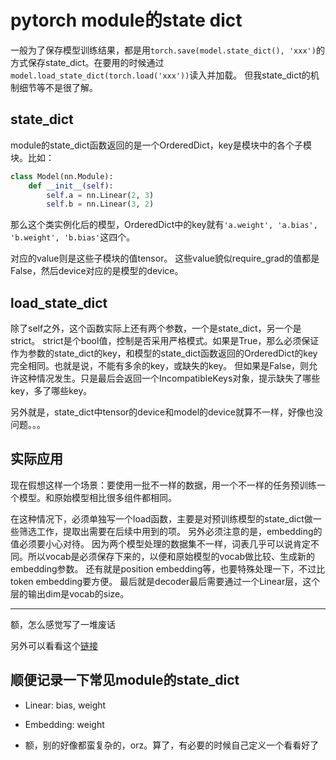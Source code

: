 # pytorch module的state dict

一般为了保存模型训练结果，都是用`torch.save(model.state_dict(), 'xxx')`的方式保存state_dict。在要用的时候通过`model.load_state_dict(torch.load('xxx'))`读入并加载。
但我state_dict的机制细节等不是很了解。

## state_dict

module的state_dict函数返回的是一个OrderedDict，key是模块中的各个子模块。比如：

```python
class Model(nn.Module):
    def __init__(self):
        self.a = nn.Linear(2, 3)
        self.b = nn.Linear(3, 2)
```

那么这个类实例化后的模型，OrderedDict中的key就有`'a.weight', 'a.bias', 'b.weight', 'b.bias'`这四个。

对应的value则是这些子模块的值tensor。
这些value貌似require_grad的值都是False，然后device对应的是模型的device。

## load_state_dict

除了self之外，这个函数实际上还有两个参数，一个是state_dict，另一个是strict。
strict是个bool值，控制是否采用严格模式。如果是True，那么必须保证作为参数的state_dict的key，和模型的state_dict函数返回的OrderedDict的key完全相同。也就是说，不能有多余的key，或缺失的key。
但如果是False，则允许这种情况发生。只是最后会返回一个IncompatibleKeys对象，提示缺失了哪些key，多了哪些key。

另外就是，state_dict中tensor的device和model的device就算不一样，好像也没问题。。。

## 实际应用

现在假想这样一个场景：要使用一批不一样的数据，用一个不一样的任务预训练一个模型。和原始模型相比很多组件都相同。

在这种情况下，必须单独写一个load函数，主要是对预训练模型的state_dict做一些筛选工作，提取出需要在后续中用到的项。
另外必须注意的是，embedding的值必须要小心对待。
因为两个模型处理的数据集不一样，词表几乎可以说肯定不同。所以vocab是必须保存下来的，以便和原始模型的vocab做比较、生成新的embedding参数。
还有就是position embedding等，也要特殊处理一下，不过比token embedding要方便。
最后就是decoder最后需要通过一个Linear层，这个层的输出dim是vocab的size。

---
额，怎么感觉写了一堆废话


另外可以看看这个[链接](https://zhuanlan.zhihu.com/p/98563721)

## 顺便记录一下常见module的state_dict

- Linear: bias, weight

- Embedding: weight

- 额，别的好像都蛮复杂的，orz。算了，有必要的时候自己定义一个看看好了
